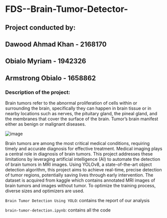 # FDS--Brain-Tumor-Detector-
## Project conducted by: 
## Dawood Ahmad Khan - 2168170
## Obialo Myriam - 1942326
## Armstrong Obialo - 1658862


### Description of the project: 
Brain tumors refer to the abnormal proliferation of cells within or surrounding the brain, specifically they can happen in brain tissue or in nearby locations such as nerves, the pituitary gland, the pineal gland, and the membranes that cover the surface of the brain. Tumor’s brain manifest either as benign or malignant diseases.


![image](https://github.com/user-attachments/assets/383f4bfe-7a58-41bc-951f-b6bb1d0725e1)


Brain tumors are among the most critical medical conditions, requiring timely and accurate diagnosis for effective treatment. Medical imaging plays a central role in diagnosis of brain tumors. 
This project addresses these limitations by leveraging artificial intelligence (AI) to automate the detection of brain tumors in MRI images. Using YOLOv8, a state-of-the-art object detection algorithm, this project aims to achieve real-time, precise detection of tumor regions, potentially saving lives through early intervention.
The dataset is acquired from kaggle which contains annotated MRI images of brain tumors and images without tumor. To optimize the training process, diverse sizes and optimizers are used.

`Brain Tumor Detection Using YOLO`: contains the report of our analysis

`brain-tumor-detection.ipynb`: contains all the code 
